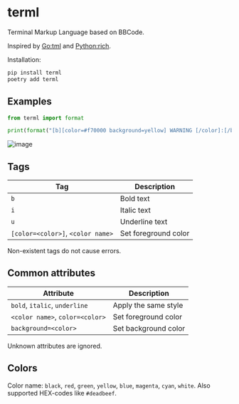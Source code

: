 # terml

Terminal Markup Language based on BBCode.

Inspired by [Go:tml](https://github.com/liamg/tml) and [Python:rich](https://github.com/Textualize/rich).

Installation:

```bash
pip install terml
poetry add terml
```

## Examples

```python
from terml import format

print(format("[b][color=#f70000 background=yellow] WARNING [/color]:[/b] [magenta]Life leads to [i blue underline]Death[/i].[/magenta]"))
```

![image](https://github.com/s3rgeym/terml/assets/12753171/b3681eff-dff3-4964-a6fe-0329a4829156)


## Tags

| Tag | Description |
| --- | --- |
| `b` | Bold text |
| `i` | Italic text |
| `u` | Underline text |
| `[color=<color>]`, `<color name>` | Set foreground color |

Non-existent tags do not cause errors.

## Common attributes

| Attribute | Description |
| -- | -- |
| `bold`, `italic`, `underline` | Apply the same style |
| `<color name>`, `color=<color>` | Set foreground color |
| `background=<color>` | Set background color |

Unknown attributes are ignored.

## Colors

Color name: `black`, `red`, `green`, `yellow`, `blue`, `magenta`, `cyan`, `white`. Also supported HEX-codes like `#deadbeef`.
